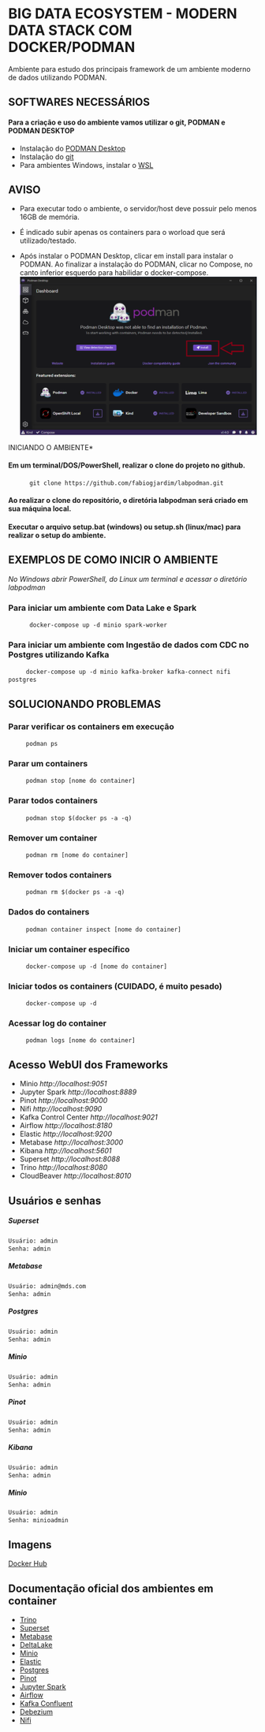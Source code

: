 # BIG DATA ECOSYSTEM - MODERN DATA STACK COM DOCKER/PODMAN 

Ambiente para estudo dos principais framework de um ambiente moderno de dados utilizando PODMAN.
 

## SOFTWARES NECESSÁRIOS
#### Para a criação e uso do ambiente vamos utilizar o git, PODMAN e PODMAN DESKTOP 
   * Instalação do [PODMAN Desktop](https://podman-desktop.io/) 
   * Instalação do [git](https://git-scm.com/book/pt-br/v2/Come%C3%A7ando-Instalando-o-Git) 
   * Para ambientes Windows, instalar o [WSL](https://learn.microsoft.com/pt-br/windows/wsl/install) 

## AVISO
   * Para executar todo o ambiente, o servidor/host deve possuir pelo menos 16GB de memória.
   * É indicado subir apenas os containers para o worload que será utilizado/testado.

   * Após instalar o PODMAN Desktop, clicar em install para instalar o PODMAN. Ao finalizar a instalação do PODMAN, clicar no Compose, no canto inferior esquerdo para habilidar o docker-compose.
   ![PODMAN](image/podman.png)


INICIANDO O AMBIENTE*

#### Em um terminal/DOS/PowerShell, realizar o clone do projeto no github.
          git clone https://github.com/fabiogjardim/labpodman.git

#### Ao realizar o clone do repositório, o diretória labpodman será criado em sua máquina local.

#### Executar o arquivo setup.bat (windows) ou setup.sh (linux/mac) para realizar o setup do ambiente.

   
## EXEMPLOS DE COMO INICIR O AMBIENTE

  *No Windows abrir PowerShell, do Linux um terminal e acessar o diretório labpodman*
  
### Para iniciar um ambiente com Data Lake e Spark

          docker-compose up -d minio spark-worker        

### Para iniciar um ambiente com Ingestão de dados com CDC no Postgres utilizando Kafka
 
         docker-compose up -d minio kafka-broker kafka-connect nifi postgres

## SOLUCIONANDO PROBLEMAS 

### Parar verificar os containers em execução
         podman ps 

### Parar um containers
         podman stop [nome do container]      

### Parar todos containers
         podman stop $(docker ps -a -q)
  
### Remover um container
         podman rm [nome do container]

### Remover todos containers
         podman rm $(docker ps -a -q)         

### Dados do containers
         podman container inspect [nome do container]

### Iniciar um container específico
         docker-compose up -d [nome do container]

### Iniciar todos os containers (CUIDADO, é muito pesado)
         docker-compose up -d 

### Acessar log do container
         podman logs [nome do container] 

## Acesso WebUI dos Frameworks
 
* Minio *http://localhost:9051*
* Jupyter Spark *http://localhost:8889*
* Pinot *http://localhost:9000*
* Nifi *http://localhost:9090*
* Kafka Control Center *http://localhost:9021*
* Airflow *http://localhost:8180*
* Elastic *http://localhost:9200*
* Metabase *http://localhost:3000*
* Kibana *http://localhost:5601*
* Superset *http://localhost:8088*
* Trino *http://localhost:8080*
* CloudBeaver *http://localhost:8010*

## Usuários e senhas

   ##### Superset
    Usuário: admin
    Senha: admin

   ##### Metabase
    Usuário: admin@mds.com
    Senha: admin 

   ##### Postgres
    Usuário: admin
    Senha: admin
   
   ##### Minio
    Usuário: admin
    Senha: admin
       
   ##### Pinot
    Usuário: admin
    Senha: admin
        
   ##### Kibana
    Usuário: admin
    Senha: admin
        
   ##### Minio
    Usuário: admin
    Senha: minioadmin
   

## Imagens   

[Docker Hub](https://hub.docker.com/u/fjardim)

## Documentação oficial dos ambientes em container

* [Trino](https://trino.io/docs/current/installation/containers.html)
* [Superset](https://superset.apache.org/docs/installation/installing-superset-using-docker-compose/)
* [Metabase](https://www.metabase.com/docs/latest/installation-and-operation/running-metabase-on-docker)
* [DeltaLake](https://delta.io/)
* [Minio](https://min.io/docs/minio/container/operations/installation.html)
* [Elastic](https://www.elastic.co/guide/en/elasticsearch/reference/current/docker.html)
* [Postgres](https://github.com/docker-library/postgres)
* [Pinot](https://docs.pinot.apache.org/basics/getting-started/running-pinot-in-docker)
* [Jupyter Spark](https://jupyter-docker-stacks.readthedocs.io/en/latest/using/specifics.html)
* [Airflow](https://airflow.apache.org/docs/apache-airflow/stable/howto/docker-compose/index.html)
* [Kafka Confluent](https://docs.confluent.io/platform/current/installation/docker/installation.html)
* [Debezium](https://debezium.io/documentation/reference/stable/docker.html)
* [Nifi](https://hub.docker.com/r/apache/nifi)
